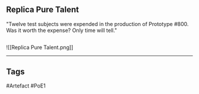 ## Replica Pure Talent
"Twelve test subjects were expended in the production of Prototype #800.
Was it worth the expense? Only time will tell."
##
![[Replica Pure Talent.png]]

---
## Tags
#Artefact
#PoE1